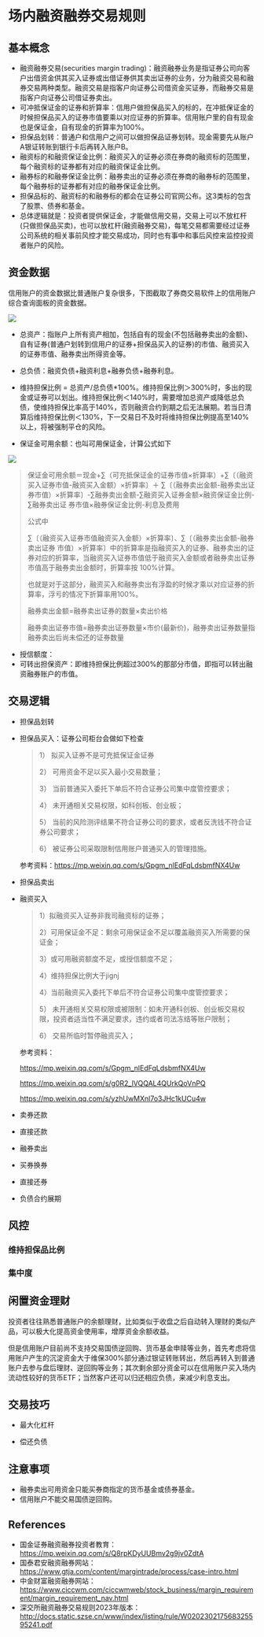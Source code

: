 # 场内融资融券交易规则

## 基本概念

* 融资融券交易(securities margin trading)：融资融券业务是指证券公司向客户出借资金供其买入证券或出借证券供其卖出证券的业务，分为融资交易和融券交易两种类型。融资交易是指客户向证券公司借资金买证券，而融券交易是指客户向证券公司借证券卖出。
* 可冲抵保证金的证券和折算率：信用户做担保品买入的标的，在冲抵保证金的时候担保品买入的证券市值要乘以对应证券的折算率。信用账户里的自有现金也是保证金，自有现金的折算率为100%。
* 担保品划转：普通户和信用户之间可以做担保品证券划转。现金需要先从账户A银证转账到银行卡后再转入账户B。
* 融资标的和融资保证金比例：融资买入的证券必须在券商的融资标的范围里，每个融资标的证券都有对应的融资保证金比例。
* 融券标的和融券保证金比例：融券卖出的证券必须在券商的融券标的范围里，每个融券标的证券都有对应的融券保证金比例。
* 担保品标的、融资标的和融券标的都会在证券公司官网公布。这3类标的包含了股票、债券和基金。
* 总体逻辑就是：投资者提供保证金，才能做信用交易，交易上可以不放杠杆(只做担保品买卖)，也可以放杠杆(融资融券交易)，每笔交易都需要经过证券公司系统的相关事前风控才能交易成功，同时也有事中和事后风控来监控投资者账户的风险。

## 资金数据

信用账户的资金数据比普通账户复杂很多，下图截取了券商交易软件上的信用账户综合查询面板的资金数据。

![](../img/margin_trade_asset.png)

* 总资产：指账户上所有资产相加，包括自有的现金(不包括融券卖出的金额)、自有证券(普通户划转到信用户的证券+担保品买入的证券)的市值、融资买入的证券市值、融券卖出所得资金等。
* 总负债：融资负债+融资利息+融券负债+融券利息。

* 维持担保比例 = 总资产/总负债*100%。维持担保比例＞300%时，多出的现金或证券可以划出。维持担保比例＜140%时，需要增加总资产或降低总负债，使维持担保比率高于140%，否则融资合约到期之后无法展期。若当日清算后维持担保比例＜130%，下一交易日不及时将维持担保比例提高至140%以上，将被强制平仓的风险。
* 保证金可用余额：也叫可用保证金，计算公式如下

![](../img/margin_trade.jpg) 

> 保证金可用余额＝现金+∑（可充抵保证金的证券市值×折算率）+∑〔（融资买入证券市值-融资买入金额）×折算率〕＋ ∑〔（融券卖出金额-融券卖出证券市值）×折算率〕-∑融券卖出金额-∑融资买入证券金额×融资保证金比例-∑融券卖出证 券市值×融券保证金比例-利息及费用 
>
> 
>
> 公式中
>
> ∑〔（融资买入证券市值融资买入金额）×折算率〕、∑〔（融券卖出金额-融券卖出证券 市值）×折算率〕中的折算率是指融资买入的证券、融券卖出的证券对应的折算率，当融资买入证券市值低于融资买入金额或者融券卖出证券市值高于融券卖出金额时，折算率按 100%计算。
>
> 也就是对于这部分，融资买入和融券卖出有浮盈的时候才乘以对应证券的折算率，浮亏的情况下折算率用100%。
>
> 
>
> 融券卖出金额=融券卖出证券的数量×卖出价格
>
> 融券卖出证券市值=融券卖出证券数量×市价(最新价)，融券卖出证券数量指融券卖出后尚未偿还的证券数量

* 授信额度：
* 可转出担保资产：即维持担保比例超过300%的那部分市值，即指可以转出融资融券账户的市值。

## 交易逻辑

* 担保品划转

* 担保品买入：证券公司柜台会做如下检查

  > 1） 拟买入证券不是可充抵保证金证券
  >
  > 2） 可用资金不足以买入最小交易数量；
  >
  > 3） 当前普通买入委托下单后不符合证券公司集中度管控要求；
  >
  > 4） 未开通相关交易权限，如科创板、创业板；
  >
  > 5） 当前的风险测评结果不符合证券公司的要求，或者反洗钱不符合证券公司要求；
  >
  > 6） 被证券公司采取限制信用账户普通买入的管理措施。

  参考资料：https://mp.weixin.qq.com/s/Gpgm_nlEdFqLdsbmfNX4Uw

* 担保品卖出

* 融资买入

  > 1）拟融资买入证券非我司融资标的证券；
  >
  > 2）可用保证金不足：剩余可用保证金不足以覆盖融资买入所需要的保证金；
  >
  > 3）或可用融资额度不足，或授信额度不足；
  >
  > 4）维持担保比例大于jignj
  >
  > 4）当前融资买入委托下单后不符合证券公司集中度管控要求；
  >
  > 5） 未开通相关交易权限或被限制：如未开通科创板、创业板交易权限，投资者适当性不满足要求，违约或者司法冻结等账户限制；
  >
  > 6） 交易所临时暂停融资买入；

  参考资料：

  https://mp.weixin.qq.com/s/Gpgm_nlEdFqLdsbmfNX4Uw

  https://mp.weixin.qq.com/s/g0R2_lVQQAL4QUrkQoVnPQ

  https://mp.weixin.qq.com/s/yzhUwMXnl7o3JHc1kUCu4w

  

* 卖券还款

* 直接还款

* 融券卖出

* 买券换券

* 直接还券

* 负债合约展期

  

## 风控

### 维持担保品比例



### 集中度



## 闲置资金理财

投资者往往熟悉普通账户的余额理财，比如类似于收盘之后自动转入理财的类似产品，可以极大化提高资金使用率，增厚资金余额收益。

但是信用账户目前尚不支持交易国债逆回购、货币基金申赎等业务，首先考虑将信用账户产生的沉淀资金大于维保300%部分通过银证转账转出，然后再转入到普通账户去参与盘后理财、逆回购等业务；其次剩余部分资金可以在信用账户买入场内流动性较好的货币ETF；当然客户还可以归还相应负债，来减少利息支出。



## 交易技巧

* 最大化杠杆

* 偿还负债

  

## 注意事项

* 融券卖出可用资金只能买券商指定的货币基金或债券基金。
* 信用账户不能交易国债逆回购。

## References

* 国金证券融资融券投资者教育：https://mp.weixin.qq.com/s/Q8rpKDyUUBmv2g9jv0ZdtA
* 国泰君安融资融券网站：https://www.gtja.com/content/margintrade/process/case-intro.html
* 中金财富融资融券网站：https://www.ciccwm.com/ciccwmweb/stock_business/margin_requirement/margin_requirement_nav.html
* 深交所融资融券交易规则2023年版本：http://docs.static.szse.cn/www/index/listing/rule/W020230217568325595241.pdf